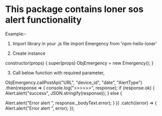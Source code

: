 # This package contains loner sos alert functionality

Example:-  
1. Import library in your .js file
import Emergency from 'npm-hello-loner'

2. Create instance 

constructor(props) {
super(props)
ObjEmergency = new Emergency();
}

3. Call below function with required parameter,

ObjEmergency.callPostApi("URL", "device_id", "date", "AlertType")
.then(response => {
console.log(">>>>>>", response);
if (response.ok) {
Alert.alert("success", JSON.stringify(response));
}
else {

Alert.alert("Error alert ", response._bodyText.error);
}
})
.catch((error) => {
Alert.alert("Error alert ", error);
}); 







